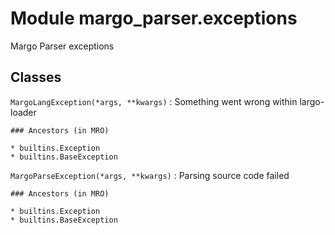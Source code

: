 Module margo_parser.exceptions
==============================
Margo Parser exceptions

Classes
-------

`MargoLangException(*args, **kwargs)`
:   Something went wrong within largo-loader

    ### Ancestors (in MRO)

    * builtins.Exception
    * builtins.BaseException

`MargoParseException(*args, **kwargs)`
:   Parsing source code failed

    ### Ancestors (in MRO)

    * builtins.Exception
    * builtins.BaseException